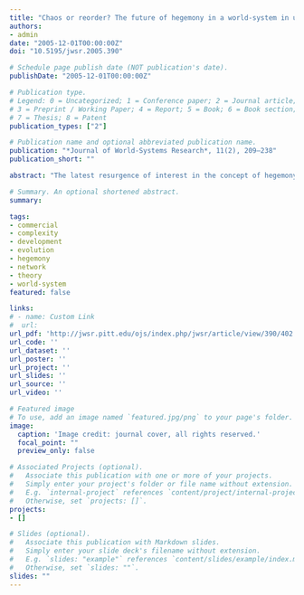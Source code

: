 ```yaml
---
title: "Chaos or reorder? The future of hegemony in a world-system in upheaval"
authors:
- admin
date: "2005-12-01T00:00:00Z"
doi: "10.5195/jwsr.2005.390"

# Schedule page publish date (NOT publication's date).
publishDate: "2005-12-01T00:00:00Z"

# Publication type.
# Legend: 0 = Uncategorized; 1 = Conference paper; 2 = Journal article;
# 3 = Preprint / Working Paper; 4 = Report; 5 = Book; 6 = Book section;
# 7 = Thesis; 8 = Patent
publication_types: ["2"]

# Publication name and optional abbreviated publication name.
publication: "*Journal of World-Systems Research*, 11(2), 209–238"
publication_short: ""

abstract: "The latest resurgence of interest in the concept of hegemony and empire–both in the popular and academic realm–has been mostly the result of a change in perception of power, specifically its sources, application, and distribution. Here we argue that this can largely be explained as the result of the dynamic changes inherent in the process of global system formation. After a brief discussion of prevalent concepts of world⊖system development and its socio-political control, this work offers an evolutionary perspective to place current changes of power and its distribution in the dynamic long-term development of global system formation. It then presents alternative visions of the future development of political and economic hegemony. It concludes that a further rise in instability of global political power distribution accompanied by a likely challenge to existing distributional patterns has a high probability of occurrence."

# Summary. An optional shortened abstract.
summary:

tags:
- commercial
- complexity
- development
- evolution
- hegemony
- network
- theory
- world-system
featured: false

links:
# - name: Custom Link
#  url:
url_pdf: 'http://jwsr.pitt.edu/ojs/index.php/jwsr/article/view/390/402'
url_code: ''
url_dataset: ''
url_poster: ''
url_project: ''
url_slides: ''
url_source: ''
url_video: ''

# Featured image
# To use, add an image named `featured.jpg/png` to your page's folder.
image:
  caption: 'Image credit: journal cover, all rights reserved.'
  focal_point: ""
  preview_only: false

# Associated Projects (optional).
#   Associate this publication with one or more of your projects.
#   Simply enter your project's folder or file name without extension.
#   E.g. `internal-project` references `content/project/internal-project/index.md`.
#   Otherwise, set `projects: []`.
projects:
- []

# Slides (optional).
#   Associate this publication with Markdown slides.
#   Simply enter your slide deck's filename without extension.
#   E.g. `slides: "example"` references `content/slides/example/index.md`.
#   Otherwise, set `slides: ""`.
slides: ""
---
```

